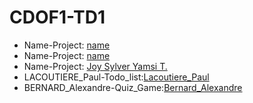 # CDOF1-TD1
- Name-Project: [name](https://github.com/Decentralized-System/CDOF1-TD1/edit/main/README.md)
- Name-Project: [name](https://github.com/Decentralized-System/CDOF1-TD1/edit/main/README.md)
- Name-Project: [Joy Sylver Yamsi T.](https://github.com/sylverjoy/todolist-joy_yamsi-cdof1/edit/main/README.md)
- LACOUTIERE_Paul-Todo_list:[Lacoutiere_Paul](https://github.com/LacoutierePaul/Todo_list-Paul_Lacoutiere-CDOF1)
- BERNARD_Alexandre-Quiz_Game:[Bernard_Alexandre](https://github.com/AlexandreBernard1/Quiz_game-BERNARD_Alexandre-CDOF1.git)

